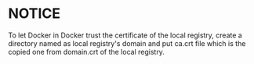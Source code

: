 # NOTICE
To let Docker in Docker trust the certificate of the local registry, create a directory named as local registry's domain and put ca.crt file which is the copied one from domain.crt of the local registry.
